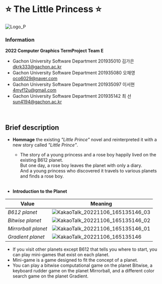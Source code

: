 # ⭐ **The Little Princess** ⭐
![Logo_P](https://user-images.githubusercontent.com/96913056/200159252-8bb3c856-6298-4f31-9d42-e80818206d54.png)
<br>
### Information
**2022 Computer Graphics TermProject Team E**
- Gachon University Software Department 201935010 김가은 dkrk333@gachon.ac.kr <br>
- Gachon University Software Department 201935080 오채영 oco6029@naver.com <br>
- Gachon University Software Department 201935097 이서현 4myf12u@gmail.com <br>
- Gachon University Software Department 201935142 최  선 sun4194@gachon.ac.kr <br>
<br>

## Brief description
- **Hommage** the existing _"Little Prince"_ novel and reinterpreted it with a new story called _"Little Prince"_.<br>
  - The story of a young princess and a rose boy happily lived on the existing B612 planet. <br>
 But one day, a rose boy leaves the planet with only a diary.<br>
 And a young princess who discovered it travels to various planets and finds a rose boy. <br><br>
 
 - **Introduction to the Planet**<br>

|Value|Meaning|
|-----|---|
|*B612 planet*| ![KakaoTalk_20221106_165135146_03](https://user-images.githubusercontent.com/96913056/200160094-6f507445-5f0c-4d4b-adfc-b2bfec79d766.png)
|*Bitwise planet*| ![KakaoTalk_20221106_165135146_02](https://user-images.githubusercontent.com/96913056/200160097-8048bf9f-6713-470b-bf3f-645de4f72cfc.png)
|*Mirrorball planet*| ![KakaoTalk_20221106_165135146_01](https://user-images.githubusercontent.com/96913056/200160104-4ade416b-a52b-4819-a8cc-1113dffb2351.png)
|*Gradient planet*| ![KakaoTalk_20221106_165135146](https://user-images.githubusercontent.com/96913056/200160109-de980fbf-e45d-405f-bef1-72d490bed551.png)



  - If you visit other planets except B612 that tells you where to start, you can play mini-games that exist on each planet.<br>
  - Mini-game is a game designed to fit the concept of a planet.<br>
  - You can play a bitwise computational game on the planet Bitwise, a keyboard rudder game on the planet Mirrorball, and a different color search game on the planet Gradient.<br>
